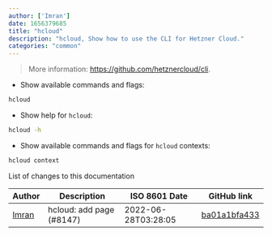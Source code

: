 ```yaml
---
author: ['Imran']
date: 1656379685
title: "hcloud"
description: "hcloud, Show how to use the CLI for Hetzner Cloud."
categories: "common"
---
```

> More information: <https://github.com/hetznercloud/cli>.

- Show available commands and flags:

```bash
hcloud
```

- Show help for `hcloud`:

```bash
hcloud -h
```

- Show available commands and flags for `hcloud` contexts:

```bash
hcloud context
```
List of changes to this documentation


Author | Description | ISO 8601 Date | GitHub link
------|-----|-----|-----
[Imran](mailto:imransalim08@gmail.com) | hcloud: add page (#8147) | 2022-06-28T03:28:05 | [ba01a1bfa433](https://github.com/tldr-pages/tldr/commit/ba01a1bfa433efaab7ad3159cdfa5f8c5d80dbdb)

